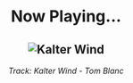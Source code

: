 <div align="center"> 
<h1>Now Playing...</h1>

![Kalter Wind](https://i.scdn.co/image/ab67616d00001e0288c3ca435d9084af815a81a1)
--
_<p>Track: Kalter Wind - Tom Blanc </p>_
</div>
